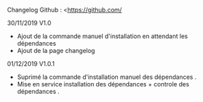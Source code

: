 Changelog Github : <https://github.com/


30/11/2019  V1.0

- Ajout de la commande manuel d'installation en attendant les dépendances
- Ajout de la page changelog 

01/12/2019 V1.0.1

- Suprimé la commande d'installation manuel des dépendances .
- Mise en service installation des dépendances + controle des dépendances . 
